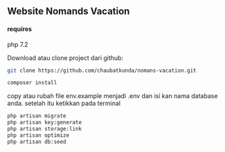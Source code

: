 ## Website Nomands Vacation

#### requires

php 7.2

Download atau clone project dari github:

```sh
git clone https://github.com/chaubatkunda/nomans-vacation.git
```

```sh
composer install
```

copy atau rubah file env.example menjadi .env dan isi kan nama database anda.
setelah itu ketikkan pada terminal

```sh
php artisan migrate
php artisan key:generate
php artisan storage:link
php artisan optimize
php artisan db:seed
```
